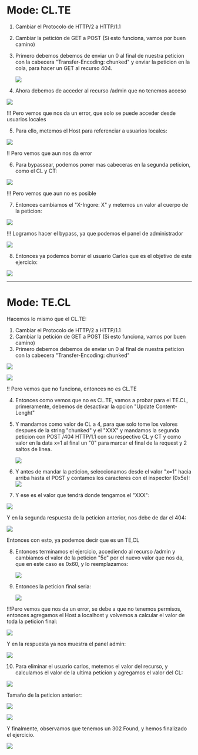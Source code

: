 
# Mode: CL.TE

1. Cambiar el Protocolo de HTTP/2 a HTTP/1.1
2. Cambiar la petición de GET a POST (Si esto funciona, vamos por buen camino)
3. Primero debemos debemos de enviar un 0 al final de nuestra peticion con la cabecera "Transfer-Encoding: chunked" y enviar la peticion en la cola, para hacer un GET al recurso 404.

    ![](../Images%20Hacking/Pasted%20image%2020250730091909.png)

4. Ahora debemos de acceder al recurso /admin que no tenemos acceso

![](../Images%20Hacking/Pasted%20image%2020250730092104.png)

!!! Pero vemos que nos da un error, que solo se puede acceder desde usuarios locales

5. Para ello, metemos el Host para referenciar a usuarios locales:

![](../Images%20Hacking/Pasted%20image%2020250730092244.png)

!! Pero vemos que aun nos da error

6. Para bypassear, podemos poner mas cabeceras en la segunda peticion, como el CL y CT:

![](../Images%20Hacking/Pasted%20image%2020250730092334.png)

!!! Pero vemos que aun no es posible

7. Entonces cambiamos el "X-Ingore: X" y metemos un valor al cuerpo de la peticion:

![](../Images%20Hacking/Pasted%20image%2020250730092513.png)

!!! Logramos hacer el bypass, ya que podemos el panel de administrador

![](../Images%20Hacking/Pasted%20image%2020250730092555.png)


8. Entonces ya podemos borrar el usuario Carlos que es el objetivo de este ejercicio:

![](../Images%20Hacking/Pasted%20image%2020250730092717.png)


----

# Mode: TE.CL

Hacemos lo mismo que el CL.TE:


1. Cambiar el Protocolo de HTTP/2 a HTTP/1.1
2. Cambiar la petición de GET a POST (Si esto funciona, vamos por buen camino)
3. Primero debemos debemos de enviar un 0 al final de nuestra peticion con la cabecera "Transfer-Encoding: chunked" 

![](../Images%20Hacking/Pasted%20image%2020250730093110.png)

![](../Images%20Hacking/Pasted%20image%2020250730093150.png)

!! Pero vemos que no funciona, entonces no es CL.TE

4. Entonces como vemos que no es CL.TE, vamos a probar para el TE.CL, primeramente, debemos de desactivar la opcion "Update Content-Lenght"
5. Y mandamos como valor de CL a 4, para que solo tome los valores despues de la string "chunked" y el "XXX" y mandamos la segunda peticion con POST /404 HTTP/1.1 con su respectivo CL y CT y como valor en la data x=1 al final un "0" para marcar el final de la request y 2 saltos de linea.

    ![](../Images%20Hacking/Pasted%20image%2020250730093936.png)
    

6. Y antes de mandar la peticion, seleccionamos desde el valor "x=1" hacia arriba hasta el POST y contamos los caracteres  con el inspector (0x5e):
    ![](../Images%20Hacking/Pasted%20image%2020250730093805.png)
    
7. Y ese es el valor que tendrá donde tengamos el "XXX":

![](../Images%20Hacking/Pasted%20image%2020250730094027.png)

Y en la segunda respuesta de la peticion anterior, nos debe de dar el 404:

![](../Images%20Hacking/Pasted%20image%2020250730094157.png)

Entonces con esto, ya podemos decir que es un TE,CL

8. Entonces terminamos el ejercicio, accediendo al recurso /admin y cambiamos el valor de la peticion "5e" por el nuevo valor que nos da, que en este caso es 0x60, y lo reemplazamos:

    ![](../Images%20Hacking/Pasted%20image%2020250730094345.png)
    


9. Entonces la peticion final seria:

    ![](../Images%20Hacking/Pasted%20image%2020250730094440.png)


!!!Pero vemos que nos da un error, se debe a que no tenemos permisos, entonces agregamos el Host a localhost y volvemos a calcular el valor de toda la peticion final:

![](../Images%20Hacking/Pasted%20image%2020250730094622.png)

Y en la respuesta ya nos muestra el panel admin:

![](../Images%20Hacking/Pasted%20image%2020250730094656.png)

10. Para eliminar el usuario carlos, metemos el valor del recurso, y calculamos el valor de la ultima peticion y agregamos el valor del CL:

![](../Images%20Hacking/Pasted%20image%2020250730094853.png)

Tamaño de la peticion anterior:

![](../Images%20Hacking/Pasted%20image%2020250730094901.png)

![](../Images%20Hacking/Pasted%20image%2020250730094935.png)

Y finalmente, observamos que tenemos un 302 Found, y hemos finalizado el ejercicio.

![](../Images%20Hacking/Pasted%20image%2020250730095035.png)




